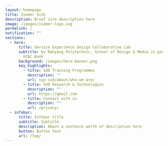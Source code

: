 ```yaml
---
layout: homepage
title: Isomer Site
description: Brief site description here
image: /images/isomer-logo.svg
permalink: /
notification: ""
sections:
  - hero:
      title: Service Experience Design Collaborative Lab
      subtitle: by Nanyang Polytechnic, School of Design & Media in partnership with
        OCBC Bank
      background: /images/hero-banner.png
      key_highlights:
        - title: SXD Training Programmes
          description: ""
          url: nyp-sxd/about/who-we-are/
        - title: SXD Research & Technologies
          description: ""
          url: https://gmail.com
        - title: Connect with us
          description: ""
          url: /privacy/
  - infobar:
      title: Infobar title
      subtitle: Subtitle
      description: About a sentence worth of description here
      button: Button text
      url: /faq/
---
```

